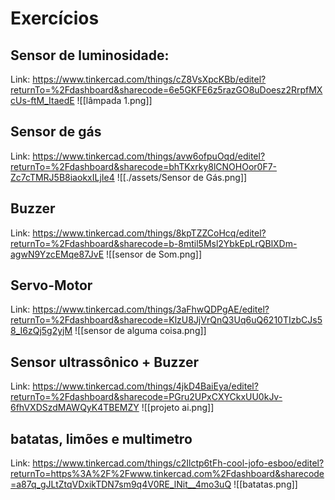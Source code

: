 # Exercícios
## Sensor de luminosidade:

Link: https://www.tinkercad.com/things/cZ8VsXpcKBb/editel?returnTo=%2Fdashboard&sharecode=6e5GKFE6z5razGO8uDoesz2RrpfMXcUs-ftM_ItaedE
![[lâmpada 1.png]]
## Sensor de gás

Link: https://www.tinkercad.com/things/avw6ofpuOqd/editel?returnTo=%2Fdashboard&sharecode=bhTKxrky8lCNOHOor0F7-Zc7cTMRJ5B8iaokxILjIe4
![[./assets/Sensor de Gás.png]]

## Buzzer 

Link: https://www.tinkercad.com/things/8kpTZZCoHcq/editel?returnTo=%2Fdashboard&sharecode=b-8mtil5Msl2YbkEpLrQBlXDm-agwN9YzcEMqe87JvE
![[sensor de Som.png]]
## Servo-Motor

Link: https://www.tinkercad.com/things/3aFhwQDPgAE/editel?returnTo=%2Fdashboard&sharecode=KlzU8JjVrQnQ3Uq6uQ6210TIzbCJs58_I6zQj5g2yjM
![[sensor de alguma coisa.png]]
## Sensor ultrassônico + Buzzer

Link: https://www.tinkercad.com/things/4jkD4BaiEya/editel?returnTo=%2Fdashboard&sharecode=PGru2UPxCXYCkxUU0kJv-6fhVXDSzdMAWQyK4TBEMZY
![[projeto ai.png]]
## batatas, limões e multimetro

Link: https://www.tinkercad.com/things/c2Ilctp6tFh-cool-jofo-esboo/editel?returnTo=https%3A%2F%2Fwww.tinkercad.com%2Fdashboard&sharecode=a87q_gJLtZtqVDxikTDN7sm9q4V0RE_lNit__4mo3uQ
![[batatas.png]]